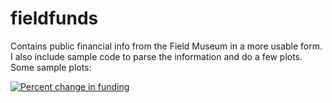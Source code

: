 fieldfunds
==========

Contains public financial info from the Field Museum in a more usable form. I also include sample code to parse the information and do a few plots. Some sample plots:

[![Percent change in funding](https://raw.github.com/bomeara/fieldfunds/blob/master/PercentSpendingChange.png)](#percentchange)

